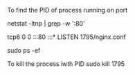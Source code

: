 
To find the PID of process running on port

netstat -ltnp | grep -w ':80' 

tcp6       0      0 :::80                   :::*                    LISTEN     1795/nginx.conf 


sudo ps -ef

To kill the process iwth PID
sudo  kill 1795
